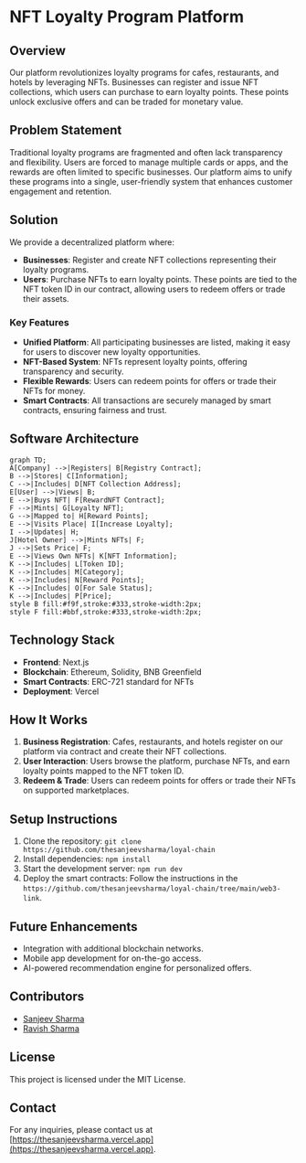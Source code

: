 # **NFT Loyalty Program Platform**

## **Overview**
Our platform revolutionizes loyalty programs for cafes, restaurants, and hotels by leveraging NFTs. Businesses can register and issue NFT collections, which users can purchase to earn loyalty points. These points unlock exclusive offers and can be traded for monetary value.

## **Problem Statement**
Traditional loyalty programs are fragmented and often lack transparency and flexibility. Users are forced to manage multiple cards or apps, and the rewards are often limited to specific businesses. Our platform aims to unify these programs into a single, user-friendly system that enhances customer engagement and retention.

## **Solution**
We provide a decentralized platform where:
- **Businesses**: Register and create NFT collections representing their loyalty programs.
- **Users**: Purchase NFTs to earn loyalty points. These points are tied to the NFT token ID in our contract, allowing users to redeem offers or trade their assets.

### **Key Features**
- **Unified Platform**: All participating businesses are listed, making it easy for users to discover new loyalty opportunities.
- **NFT-Based System**: NFTs represent loyalty points, offering transparency and security.
- **Flexible Rewards**: Users can redeem points for offers or trade their NFTs for money.
- **Smart Contracts**: All transactions are securely managed by smart contracts, ensuring fairness and trust.

## Software Architecture
```mermaid
graph TD;
A[Company] -->|Registers| B[Registry Contract];
B -->|Stores| C[Information];
C -->|Includes| D[NFT Collection Address];
E[User] -->|Views| B;
E -->|Buys NFT| F[RewardNFT Contract];
F -->|Mints| G[Loyalty NFT];
G -->|Mapped to| H[Reward Points];
E -->|Visits Place| I[Increase Loyalty];
I -->|Updates| H;
J[Hotel Owner] -->|Mints NFTs| F;
J -->|Sets Price| F;
E -->|Views Own NFTs| K[NFT Information];
K -->|Includes| L[Token ID];
K -->|Includes| M[Category];
K -->|Includes| N[Reward Points];
K -->|Includes| O[For Sale Status];
K -->|Includes| P[Price];
style B fill:#f9f,stroke:#333,stroke-width:2px;
style F fill:#bbf,stroke:#333,stroke-width:2px;
```

## **Technology Stack**
- **Frontend**: Next.js
- **Blockchain**: Ethereum, Solidity, BNB Greenfield
- **Smart Contracts**: ERC-721 standard for NFTs
- **Deployment**: Vercel

## **How It Works**
1. **Business Registration**: Cafes, restaurants, and hotels register on our platform via contract and create their NFT collections.
2. **User Interaction**: Users browse the platform, purchase NFTs, and earn loyalty points mapped to the NFT token ID.
3. **Redeem & Trade**: Users can redeem points for offers or trade their NFTs on supported marketplaces.

## **Setup Instructions**
1. Clone the repository: `git clone https://github.com/thesanjeevsharma/loyal-chain`
2. Install dependencies: `npm install`
3. Start the development server: `npm run dev`
4. Deploy the smart contracts: Follow the instructions in the `https://github.com/thesanjeevsharma/loyal-chain/tree/main/web3-link`.

## **Future Enhancements**
- Integration with additional blockchain networks.
- Mobile app development for on-the-go access.
- AI-powered recommendation engine for personalized offers.

## **Contributors**
- [Sanjeev Sharma](https://github.com/thesanjeevsharma)
- [Ravish Sharma](https://github.com/ravish1729)

## **License**
This project is licensed under the MIT License.

## **Contact**
For any inquiries, please contact us at [https://thesanjeevsharma.vercel.app](https://thesanjeevsharma.vercel.app).

